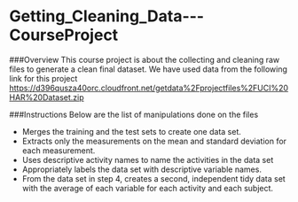 # Getting_Cleaning_Data---CourseProject
###Overview
This course project is about the collecting and cleaning raw files to generate a clean  final dataset.
We have used data from the following link for this project 
https://d396qusza40orc.cloudfront.net/getdata%2Fprojectfiles%2FUCI%20HAR%20Dataset.zip 


###Instructions
Below are the list of manipulations done on the files

* Merges the training and the test sets to create one data set.
* Extracts only the measurements on the mean and standard deviation for each measurement. 
* Uses descriptive activity names to name the activities in the data set
* Appropriately labels the data set with descriptive variable names. 
* From the data set in step 4, creates a second, independent tidy data set with the average of each variable for each activity and each subject.


